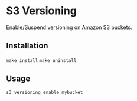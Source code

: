 # S3 Versioning
Enable/Suspend versioning on Amazon S3 buckets.

## Installation
`make install`
`make uninstall`

## Usage
`s3_versioning enable mybucket`
